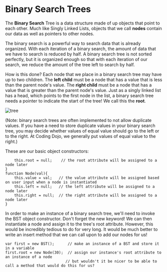 # Binary Search Trees

The **Binary Search** Tree is a data structure made of up objects that point to each other. Much like Singly Linked Lists, objects that we call **nodes** contain our data as well as pointers to other nodes.

The binary search is a powerful way to search data that is already organized. With each iteration of a binary search, the amount of data that we have to search is reduced by half. A binary search tree is not sorted perfectly, but it is organized enough so that with each iteration of our search, we reduce the amount of the tree left to search by half.

How is this done? Each node that we place in a binary search tree may have up to two children. The **left child** must be a node that has a value that is less than the parent node's value. The **right child** must be a node that has a value that is greater than the parent node's value. Just as a singly linked list has a head, which points to the first node in the list, a binary search tree needs a pointer to indicate the start of the tree! We call this the **root**. 

![tree](https://s3.amazonaws.com/General_V88/boomyeah2015/codingdojo/curriculum/content/chapter/MEAN_Assignments-bst_%281%29.png)

(Note: binary search trees are often implemented to not allow duplicate values. If you have a need to store duplicate values in your binary search tree, you may decide whether values of equal value should go to the left or to the right. At Coding Dojo, we generally put values of equal value to the right.)

These are our basic object constructors:


```function BST(){
    this.root = null;    // the root attribute will be assigned to a node later
}
function Node(val){
    this.value = val;   // the value attribute will be assigned based on user input when a node is instantiated
    this.left = null;   // the left attribute will be assigned to a node later
    this.right = null;  // the right attribute will be assigned to a node later
}
```

In order to make an instance of a binary search tree, we'll need to invoke the BST object constructor. Don't forget the new keyword! We can then instantiate a node and assign it to the tree's root attribute. However, this would be incredibly tedious to do for very long. It would be much better to write an insert method that we can call upon to add our nodes for us!

```
var first = new BST();      // make an instance of a BST and store it in a variable
first.root = new Node(30);  // assign our instance's root attribute to an instance of a node
                           // but wouldn't it be nicer to be able to call a method that would do this for us?
```                         

